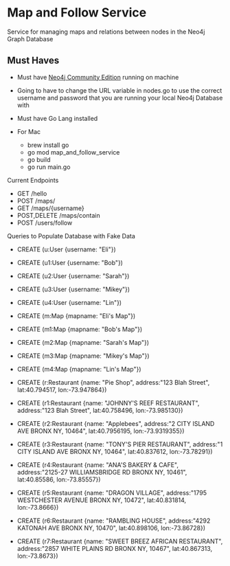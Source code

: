 # Map and Follow Service

Service for managing maps and relations between nodes in the Neo4j Graph Database

## Must Haves
- Must have [Neo4j Community Edition](https://neo4j.com/download-center/#releases) running on machine
- Going to have to change the URL variable in nodes.go to use the correct username and password that you are running your local Neo4j Database with

- Must have Go Lang installed
- For Mac
  - brew install go
  - go mod map_and_follow_service
  - go build
  - go run main.go


Current Endpoints

- GET /hello
- POST /maps/
- GET /maps/{username}
- POST,DELETE /maps/contain
- POST /users/follow


Queries to Populate Database with Fake Data


- CREATE (u:User {username: "Eli"})
- CREATE (u1:User {username: "Bob"})
- CREATE (u2:User {username: "Sarah"})
- CREATE (u3:User {username: "Mikey"})
- CREATE (u4:User {username: "Lin"})

- CREATE (m:Map {mapname: "Eli's Map"})
- CREATE (m1:Map {mapname: "Bob's Map"})
- CREATE (m2:Map {mapname: "Sarah's Map"})
- CREATE (m3:Map {mapname: "Mikey's Map"})
- CREATE (m4:Map {mapname: "Lin's Map"})

- CREATE (r:Restaurant {name: "Pie Shop", address:"123 Blah Street", lat:40.794517, lon:-73.947864})
- CREATE (r1:Restaurant {name: "JOHNNY'S REEF RESTAURANT", address:"123 Blah Street", lat:40.758496, lon:-73.985130})
- CREATE (r2:Restaurant {name: "Applebees", address:"2 CITY ISLAND AVE BRONX NY, 10464", lat:40.7956195, lon:-73.9319355})
- CREATE (r3:Restaurant {name: "TONY'S PIER RESTAURANT", address:"1 CITY ISLAND AVE BRONX NY, 10464", lat:40.837612, lon:-73.78291})
- CREATE (r4:Restaurant {name: "ANA'S BAKERY & CAFE", address:"2125-27 WILLIAMSBRIDGE RD BRONX NY, 10461", lat:40.85586, lon:-73.85557})
- CREATE (r5:Restaurant {name: "DRAGON VILLAGE", address:"1795 WESTCHESTER AVENUE BRONX NY, 10472", lat:40.831814, lon:-73.8666})
- CREATE (r6:Restaurant {name: "RAMBLING HOUSE", address:"4292 KATONAH AVE BRONX NY, 10470", lat:40.898106, lon:-73.86728})
- CREATE (r7:Restaurant {name: "SWEET BREEZ AFRICAN RESTAURANT", address:"2857 WHITE PLAINS RD BRONX NY, 10467", lat:40.867313, lon:-73.8673})
